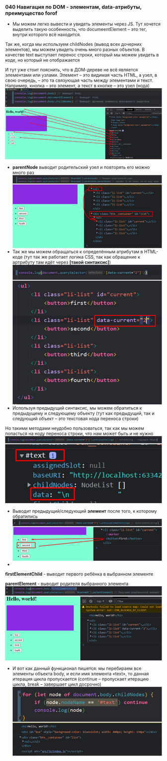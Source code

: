 ### **040 Навигация по DOM - элементам, data-атрибуты, преимущество forof**

- Мы можем легко вывести и увидеть элементы через JS. Тут хочется выделить такую особенность, что documeentElement – это <html></html> тег, внутри которого всё находится.

Так же, когда мы используем childNodes (вывод всех дочерних элементов), мы можем увидеть очень много разных объектов. В качестве text выступает перенос строки, который мы можем увидеть в коде, но который не отображается

И тут уже стоит пояснить, что в ДОМ-дереве не всё является элементами или узлами. Элемент – это видимая часть HTML, а узел, в свою очередь, – это та связующая часть между элементами и текст. Например, кнопка – это элемент, а текст в кнопке – это узел (нода)
![](../_png/Pasted%20image%2020220908200605.png)
![](../_png/Pasted%20image%2020220908200609.png)
- **parentNode** выводит родительский узел и повторять его можно много раз
![](../_png/Pasted%20image%2020220908200615.png)
![](../_png/Pasted%20image%2020220908200623.png)
- Так же мы можем обращаться к определённым атрибутам в HTML-коде (тут так же работает логика CSS, так как обращение к артрибуту там идёт через **[такой синтаксис]**)
![](../_png/Pasted%20image%2020220908200638.png)![](../_png/Pasted%20image%2020220908200643.png)
- Используя предыдущий синтаксис, мы можем обратиться к предыдущему и следующему объекту (тут как предыдущий, так и следующий объект – это текстовая нода переноса строки)

Но такими методами неудобно пользоваться, так как мы можем попасться на ноду переноса строки, что нам может быть и не нужно
![](../_png/Pasted%20image%2020220908200653.png)![](../_png/Pasted%20image%2020220908200657.png)
- Выводит предыдущий/следующий **элемент** после того, к которому обратились
![](../_png/Pasted%20image%2020220908200704.png)![](../_png/Pasted%20image%2020220908200709.png)
-

**firstElementChild** - выводит первого ребёнка в выбранном элементе

**parentElement** - выводит родителя выбранного элемента
![](../_png/Pasted%20image%2020220908200719.png)![](../_png/Pasted%20image%2020220908200722.png)
- И вот как данный функционал пишется: мы перебираем все элементы объекта body, и если имя элемента «text», то данная итерация цикла пропускается (continue – пропускает итерацию цикла, break – завершает цикл досрочно)
![](../_png/Pasted%20image%2020220908200727.png)![](../_png/Pasted%20image%2020220908200731.png)
